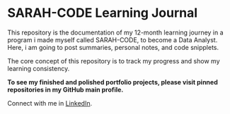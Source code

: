 # SARAH-CODE Learning Journal

This repository is the documentation of my 12-month learning journey in a program i made myself called SARAH-CODE, to become a Data Analyst. Here, i am going to post summaries, personal notes, and code snipplets.

The core concept of this repository is to track my progress and show my learning consistency. 

**To see my finished and polished portfolio projects, please visit pinned repositories in my GitHub main profile.**

Connect with me in [LinkedIn](https://www.linkedin.com/in/qonita-syahirah-949452342).
